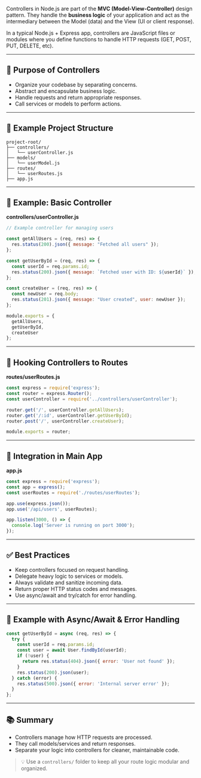 Controllers in Node.js are part of the **MVC (Model-View-Controller)** design pattern. They handle the **business logic** of your application and act as the intermediary between the Model (data) and the View (UI or client response).

In a typical Node.js + Express app, controllers are JavaScript files or modules where you define functions to handle HTTP requests (GET, POST, PUT, DELETE, etc).

---

## 🧠 Purpose of Controllers

- Organize your codebase by separating concerns.
- Abstract and encapsulate business logic.
- Handle requests and return appropriate responses.
- Call services or models to perform actions.

---

## 📁 Example Project Structure

```
project-root/
├── controllers/
│   └── userController.js
├── models/
│   └── userModel.js
├── routes/
│   └── userRoutes.js
├── app.js
```

---

## 📝 Example: Basic Controller

**controllers/userController.js**

```js
// Example controller for managing users

const getAllUsers = (req, res) => {
  res.status(200).json({ message: "Fetched all users" });
};

const getUserById = (req, res) => {
  const userId = req.params.id;
  res.status(200).json({ message: `Fetched user with ID: ${userId}` });
};

const createUser = (req, res) => {
  const newUser = req.body;
  res.status(201).json({ message: "User created", user: newUser });
};

module.exports = {
  getAllUsers,
  getUserById,
  createUser
};
```

---

## 📡 Hooking Controllers to Routes

**routes/userRoutes.js**

```js
const express = require('express');
const router = express.Router();
const userController = require('../controllers/userController');

router.get('/', userController.getAllUsers);
router.get('/:id', userController.getUserById);
router.post('/', userController.createUser);

module.exports = router;
```

---

## 🏁 Integration in Main App

**app.js**

```js
const express = require('express');
const app = express();
const userRoutes = require('./routes/userRoutes');

app.use(express.json());
app.use('/api/users', userRoutes);

app.listen(3000, () => {
  console.log('Server is running on port 3000');
});
```

---

## ✅ Best Practices

- Keep controllers focused on request handling.
- Delegate heavy logic to services or models.
- Always validate and sanitize incoming data.
- Return proper HTTP status codes and messages.
- Use async/await and try/catch for error handling.

---

## 🧪 Example with Async/Await & Error Handling

```js
const getUserById = async (req, res) => {
  try {
    const userId = req.params.id;
    const user = await User.findById(userId);
    if (!user) {
      return res.status(404).json({ error: 'User not found' });
    }
    res.status(200).json(user);
  } catch (error) {
    res.status(500).json({ error: 'Internal server error' });
  }
};
```

---

## 📚 Summary

- Controllers manage how HTTP requests are processed.
- They call models/services and return responses.
- Separate your logic into controllers for cleaner, maintainable code.

> 💡 Use a `controllers/` folder to keep all your route logic modular and organized.
